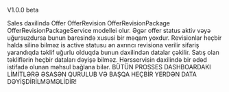V1.0.0 beta

Sales daxilində Offer OfferRevision OfferRevisionPackage OfferRevisionPackageService modellei olur. Əgər offer status aktiv vəyə uğursuzdursa bunun baresində 
xususi bir məqam yoxdur. Revisionlar heçbir halda silinə bilməz is active statusu ən axrıncı revisiona verilir sifariş yarandıqda təklif uğurlu olduqda bunun daxilindən
datalar çəkilir. Satış olan təkliflərin heçbir dataları dəyişə bilməz. Hərsservisin daxilində bir  ədəd istifadə olunan məhsul bağlana bilər. BÜTÜN PROSSES DASHBOARDAKI LİMİTLƏRƏ ƏSASƏN QURULUB VƏ BAŞQA HEÇBİR YERDƏN DATA DƏYİŞDİRİLMƏMƏLİDİR!